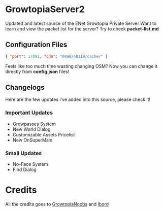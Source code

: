 # GrowtopiaServer2
Updated and latest source of the ENet Growtopia Private Server
Want to learn and view the packet list for the server? Try to check **packet-list.md**
## Configuration Files
```json
{ "port": 17091, "cdn": "0098/48119/cache/" }
```
Feels like too much time wasting changing OSM? Now you can change it directly from **config.json** files!
## Changelogs
Here are the few updates i've added into this source, please check it! 
### Important Updates
- Growpasses System
- New World Dialog
- Customizable Assets Pricelist
- New OnSuperMain
### Small Updates
- No-Face System
- Find Dialog
# Credits
All the credits goes to [GrowtopiaNoobs](https://github.com/GrowtopiaNoobs) and [Ibord](https://github.com/IbordV)
